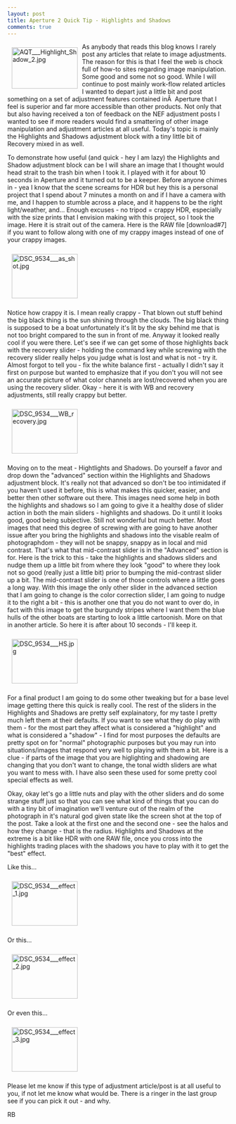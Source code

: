 ```yaml
---
layout: post
title: Aperture 2 Quick Tip - Highlights and Shadows
comments: true
---
```

<a href="/wp-content/uploads/2009/01/AQT___Highlight_Shadow_2.jpg"><img title="AQT___Highlight_Shadow_2.jpg" src="/wp-content/uploads/2009/01/.thumbs/.AQT___Highlight_Shadow_2.jpg" border="0" alt="AQT___Highlight_Shadow_2.jpg" hspace="10" vspace="10" width="150" height="94" align="left" /></a>As anybody that reads this blog knows I rarely post any articles that relate to image adjustments. The reason for this is that I feel the web is chock full of how-to sites regarding image manipulation. Some good and some not so good. While I will continue to post mainly work-flow related articles I wanted to depart just a little bit and post something on a set of adjustment features contained inÂ  Aperture that I feel is superior and far more accessible than other products. Not only that but also having received a ton of feedback on the NEF adjustment posts I wanted to see if more readers would find a smattering of other image manipulation and adjustment articles at all useful. Today's topic is mainly the Highlights and Shadows adjustment block with a tiny little bit of Recovery mixed in as well.<!--more-->

To demonstrate how useful (and quick - hey I am lazy) the Highlights and Shadow adjustment block can be I will share an image that I thought would head strait to the trash bin when I took it. I played with it for about 10 seconds in Aperture and it turned out to be a keeper. Before anyone chimes in - yea I know that the scene screams for HDR but hey this is a personal project that I spend about 7 minutes a month on and if I have a camera with me, and I happen to stumble across a place, and it happens to be the right light/weather, and... Enough excuses - no tripod = crappy HDR, especially with the size prints that I envision making with this project, so I took the image. Here it is strait out of the camera. Here is the RAW file [download#7] if you want to follow along with one of my crappy images instead of one of your crappy images.

<a rel="lightbox" href="/wp-content/uploads/2009/01/DSC_9534___as_shot.jpg"><img title="DSC_9534___as_shot.jpg" src="/wp-content/uploads/2009/01/.thumbs/.DSC_9534___as_shot.jpg" border="0" alt="DSC_9534___as_shot.jpg" hspace="10" vspace="10" width="150" height="101" /></a>

Notice how crappy it is. I mean really crappy - That blown out stuff behind the big black thing is the sun shining through the clouds. The big black thing is supposed to be a boat unfortunately it's lit by the sky behind me that is not too bright compared to the sun in front of me. Anyway it looked really cool if you were there. Let's see if we can get some of those highlights back with the recovery slider - holding the command key while screwing with the recovery slider really helps you judge what is lost and what is not - try it. Almost forgot to tell you - fix the white balance first - actually I didn't say it first on purpose but wanted to emphasize that if you don't you will not see an accurate picture of what color channels are lost/recovered when you are using the recovery slider. Okay - here it is with WB and recovery adjustments, still really crappy but better.

<a rel="lightbox" href="/wp-content/uploads/2009/01/DSC_9534___WB_recovery.jpg"><img title="DSC_9534___WB_recovery.jpg" src="/wp-content/uploads/2009/01/.thumbs/.DSC_9534___WB_recovery.jpg" border="0" alt="DSC_9534___WB_recovery.jpg" hspace="10" vspace="10" width="150" height="101" /></a>

Moving on to the meat - Hightlights and Shadows. Do yourself a favor and drop down the "advanced" section within the Highlights and Shadows adjustment block. It's really not that advanced so don't be too intimidated if you haven't used it before, this is what makes this quicker, easier, and better then other software out there. This images need some help in both the highlights and shadows so I am going to give it a healthy dose of slider action in both the main sliders - highlights and shadows. Do it until it looks good, good being subjective. Still not wonderful but much better. Most images that need this degree of screwing with are going to have another issue after you bring the highlights and shadows into the visable realm of photographdom - they will not be snappy, snappy as in local and mid contrast. That's what that mid-contrast slider is in the "Advanced" section is for. Here is the trick to this - take the highlights and shadows sliders and nudge them up a little bit from where they look "good" to where they look not so good (really just a little bit) prior to bumping the mid-contrast slider up a bit. The mid-contrast slider is one of those controls where a little goes a long way. With this image the only other slider in the advanced section that I am going to change is the color correction slider, I am going to nudge it to the right a bit - this is another one that you do not want to over do, in fact with this image to get the burgundy stripes where I want them the blue hulls of the other boats are starting to look a little cartoonish. More on that in another article. So here it is after about 10 seconds - I'll keep it.

<a rel="lightbox" href="/wp-content/uploads/2009/01/DSC_9534___HS.jpg"></a><a rel="lightbox" href="/wp-content/uploads/2009/01/DSC_9534___HS.jpg"><img title="DSC_9534___HS.jpg" src="/wp-content/uploads/2009/01/.thumbs/.DSC_9534___HS.jpg" border="0" alt="DSC_9534___HS.jpg" hspace="10" vspace="10" width="150" height="101" /></a>

For a final product I am going to do some other tweaking but for a base level image getting there this quick is really cool. The rest of the sliders in the Highlights and Shadows are pretty self explainatory, for my taste I pretty much left them at their defaults. If you want to see what they do play with them - for the most part they affect what is considered a "highlight" and what is considered a "shadow" - I find for most purposes the defaults are pretty spot on for "normal" photographic purposes but you may run into situations/images that respond very well to playing with them a bit. Here is a clue - if parts of the image that you are higlighting and shadowing are changing that you don't want to change, the tonal width sliders are what you want to mess with. I have also seen these used for some pretty cool special effects as well.

Okay, okay let's go a little nuts and play with the other sliders and do some strange stuff just so that you can see what kind of things that you can do with a tiny bit of imagination we'll venture out of the realm of the photograph in it's natural god given state like the screen shot at the top of the post. Take a look at the first one and the second one - see the halos and how they change - that is the radius. Highlights and Shadows at the extreme is a bit like HDR with one RAW file, once you cross into the highlights trading places with the shadows you have to play with it to get the "best" effect.

Like this...

<a rel="lightbox" href="/wp-content/uploads/2009/01/DSC_9534___effect_1.jpg"><img title="DSC_9534___effect_1.jpg" src="/wp-content/uploads/2009/01/.thumbs/.DSC_9534___effect_1.jpg" border="0" alt="DSC_9534___effect_1.jpg" hspace="10" vspace="10" width="150" height="101" /></a>

Or this...

<a rel="lightbox" href="/wp-content/uploads/2009/01/DSC_9534___effect_2.jpg"></a><a rel="lightbox" href="/wp-content/uploads/2009/01/DSC_9534___effect_2.jpg"><img title="DSC_9534___effect_2.jpg" src="/wp-content/uploads/2009/01/.thumbs/.DSC_9534___effect_2.jpg" border="0" alt="DSC_9534___effect_2.jpg" hspace="10" vspace="10" width="150" height="101" /></a>

Or even this...

<a rel="lightbox" href="/wp-content/uploads/2009/01/DSC_9534___effect_3.jpg"><img title="DSC_9534___effect_3.jpg" src="/wp-content/uploads/2009/01/.thumbs/.DSC_9534___effect_3.jpg" border="0" alt="DSC_9534___effect_3.jpg" hspace="10" vspace="10" width="150" height="101" /></a>

Please let me know if this type of adjustment article/post is at all useful to you, if not let me know what would be. There is a ringer in the last group see if you can pick it out - and why.

RB